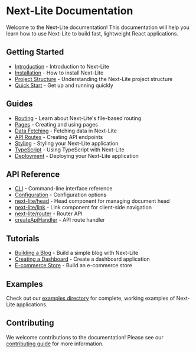 # Next-Lite Documentation

Welcome to the Next-Lite documentation! This documentation will help you learn how to use Next-Lite to build fast, lightweight React applications.

## Getting Started

- [Introduction](./guides/introduction.md) - Introduction to Next-Lite
- [Installation](./guides/installation.md) - How to install Next-Lite
- [Project Structure](./guides/project-structure.md) - Understanding the Next-Lite project structure
- [Quick Start](./guides/quick-start.md) - Get up and running quickly

## Guides

- [Routing](./guides/routing.md) - Learn about Next-Lite's file-based routing
- [Pages](./guides/pages.md) - Creating and using pages
- [Data Fetching](./guides/data-fetching.md) - Fetching data in Next-Lite
- [API Routes](./guides/api-routes.md) - Creating API endpoints
- [Styling](./guides/styling.md) - Styling your Next-Lite application
- [TypeScript](./guides/typescript.md) - Using TypeScript with Next-Lite
- [Deployment](./guides/deployment.md) - Deploying your Next-Lite application

## API Reference

- [CLI](./api/cli.md) - Command-line interface reference
- [Configuration](./api/configuration.md) - Configuration options
- [next-lite/head](./api/head.md) - Head component for managing document head
- [next-lite/link](./api/link.md) - Link component for client-side navigation
- [next-lite/router](./api/router.md) - Router API
- [createApiHandler](./api/create-api-handler.md) - API route handler

## Tutorials

- [Building a Blog](./tutorials/blog.md) - Build a simple blog with Next-Lite
- [Creating a Dashboard](./tutorials/dashboard.md) - Create a dashboard application
- [E-commerce Store](./tutorials/ecommerce.md) - Build an e-commerce store

## Examples

Check out our [examples directory](../examples) for complete, working examples of Next-Lite applications.

## Contributing

We welcome contributions to the documentation! Please see our [contributing guide](../CONTRIBUTING.md) for more information.
